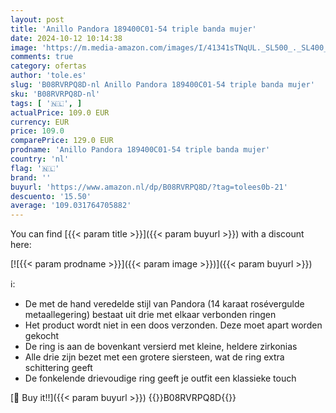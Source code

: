```yaml
---
layout: post
title: 'Anillo Pandora 189400C01-54 triple banda mujer'
date: 2024-10-12 10:14:38
image: 'https://m.media-amazon.com/images/I/41341sTNqUL._SL500_._SL400_.jpg'
comments: true
category: ofertas
author: 'tole.es'
slug: 'B08RVRPQ8D-nl Anillo Pandora 189400C01-54 triple banda mujer'
sku: 'B08RVRPQ8D-nl'
tags: [ '🇳🇱', ]
actualPrice: 109.0 EUR
currency: EUR
price: 109.0
comparePrice: 129.0 EUR
prodname: 'Anillo Pandora 189400C01-54 triple banda mujer'
country: 'nl'
flag: '🇳🇱'
brand: ''
buyurl: 'https://www.amazon.nl/dp/B08RVRPQ8D/?tag=tolees0b-21'
descuento: '15.50'
average: '109.031764705882'
---
```


You can find [{{< param title >}}]({{< param buyurl >}}) with a discount here:

[![{{< param prodname >}}]({{< param image >}})]({{< param buyurl >}})

ℹ️:

- De met de hand veredelde stijl van Pandora (14 karaat rosévergulde metaallegering) bestaat uit drie met elkaar verbonden ringen
- Het product wordt niet in een doos verzonden. Deze moet apart worden gekocht
- De ring is aan de bovenkant versierd met kleine, heldere zirkonias
- Alle drie zijn bezet met een grotere siersteen, wat de ring extra schittering geeft
- De fonkelende drievoudige ring geeft je outfit een klassieke touch

[🛒 Buy it!!]({{< param buyurl >}})
{{<world>}}B08RVRPQ8D{{</world>}}

